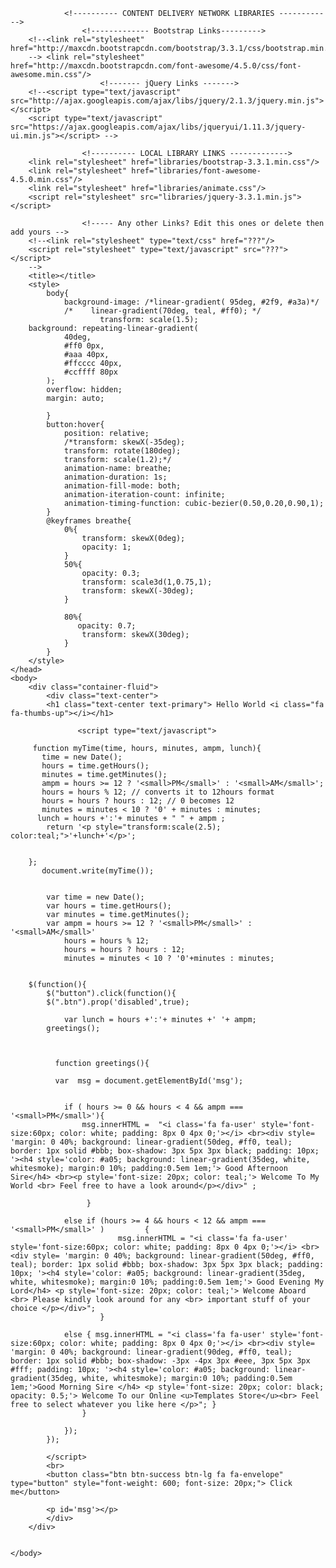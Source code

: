 <!DOCTYPE html>
<html  lang="en-Us" >
	<head> 
		<meta charset="utf-8">
		<meta name="description" content="???">
		<meta name="viewport" content="width=device-width, initial-scale=1, shrink-to-fit=no">

				<!---------- CONTENT DELIVERY NETWORK LIBRARIES ------------>
					<!------------- Bootstrap Links--------->
		<!--<link rel="stylesheet" href="http://maxcdn.bootstrapcdn.com/bootstrap/3.3.1/css/bootstrap.min.css">
		--> <link rel="stylesheet" href="http://maxcdn.bootstrapcdn.com/font-awesome/4.5.0/css/font-awesome.min.css"/>
						<!------- jQuery Links ------->
		<!--<script type="text/javascript" src="http://ajax.googleapis.com/ajax/libs/jquery/2.1.3/jquery.min.js"></script>
		<script type="text/javascript" src="https://ajax.googleapis.com/ajax/libs/jqueryui/1.11.3/jquery-ui.min.js"></script> -->

					<!---------- LOCAL LIBRARY LINKS ------------->
		<link rel="stylesheet" href="libraries/bootstrap-3.3.1.min.css"/>
		<link rel="stylesheet" href="libraries/font-awesome-4.5.0.min.css"/>
		<link rel="stylesheet" href="libraries/animate.css"/>
		<script rel="stylesheet" src="libraries/jquery-3.3.1.min.js"></script>
					
					<!----- Any other Links? Edit this ones or delete then add yours -->
		<!--<link rel="stylesheet" type="text/css" href="???"/>
		<script rel="stylesheet" type="text/javascript" src="???"></script>
		-->
		<title></title>
        <style>
            body{
                background-image: /*linear-gradient( 95deg, #2f9, #a3a)*/
                /*    linear-gradient(70deg, teal, #ff0); */
                        transform: scale(1.5);
        background: repeating-linear-gradient(
                40deg,
                #ff0 0px,
                #aaa 40px,
                #ffcccc 40px,
                #ccffff 80px
            );
            overflow: hidden;
            margin: auto;
            
            }
            button:hover{
                position: relative;
                /*transform: skewX(-35deg);
                transform: rotate(180deg);
                transform: scale(1.2);*/
                animation-name: breathe;
                animation-duration: 1s;
                animation-fill-mode: both;
                animation-iteration-count: infinite;
                animation-timing-function: cubic-bezier(0.50,0.20,0.90,1);
            }
            @keyframes breathe{
                0%{
                    transform: skewX(0deg);
                    opacity: 1;
                } 
                50%{
                    opacity: 0.3;
                    transform: scale3d(1,0.75,1);
                    transform: skewX(-30deg);
                }
               
                80%{
                   opacity: 0.7;
                    transform: skewX(30deg);
                }
            }
        </style>
	</head>
	<body>
		<div class="container-fluid">
            <div class="text-center">
            <h1 class="text-center text-primary"> Hello World <i class="fa fa-thumbs-up"></i></h1>
  
           	       <script type="text/javascript">
        
         function myTime(time, hours, minutes, ampm, lunch){
           time = new Date();
           hours = time.getHours();
           minutes = time.getMinutes();
           ampm = hours >= 12 ? '<small>PM</small>' : '<small>AM</small>';
           hours = hours % 12; // converts it to 12hours format
           hours = hours ? hours : 12; // 0 becomes 12
           minutes = minutes < 10 ? '0' + minutes : minutes;
          lunch = hours +':'+ minutes + " " + ampm ;
            return '<p style="transform:scale(2.5); color:teal;">'+lunch+'</p>';
             
            
        };
           document.write(myTime()); 
		   
          
            var time = new Date();
            var hours = time.getHours();
            var minutes = time.getMinutes();
            var ampm = hours >= 12 ? '<small>PM</small>' : '<small>AM</small>'
                hours = hours % 12; 
                hours = hours ? hours : 12;
                minutes = minutes < 10 ? '0'+minutes : minutes;
            
                       
        $(function(){
            $("button").click(function(){
            $(".btn").prop('disabled',true);
             
                var lunch = hours +':'+ minutes +' '+ ampm;
            greetings();
   
            
       
              function greetings(){

              var  msg = document.getElementById('msg');
                
                  
                if ( hours >= 0 && hours < 4 && ampm === '<small>PM</small>'){       
                    msg.innerHTML =  "<i class='fa fa-user' style='font-size:60px; color: white; padding: 8px 0 4px 0;'></i> <br><div style= 'margin: 0 40%; background: linear-gradient(50deg, #ff0, teal); border: 1px solid #bbb; box-shadow: 3px 5px 3px black; padding: 10px; '><h4 style='color: #a05; background: linear-gradient(35deg, white, whitesmoke); margin:0 10%; padding:0.5em 1em;'> Good Afternoon Sire</h4> <br><p style='font-size: 20px; color: teal;'> Welcome To My World <br> Feel free to have a look around</p></div>" ;
                    
                     }
                  
                else if (hours >= 4 && hours < 12 && ampm === '<small>PM</small>' )         {
                            msg.innerHTML = "<i class='fa fa-user' style='font-size:60px; color: white; padding: 8px 0 4px 0;'></i> <br><div style= 'margin: 0 40%; background: linear-gradient(50deg, #ff0, teal); border: 1px solid #bbb; box-shadow: 3px 5px 3px black; padding: 10px; '><h4 style='color: #a05; background: linear-gradient(35deg, white, whitesmoke); margin:0 10%; padding:0.5em 1em;'> Good Evening My Lord</h4> <p style='font-size: 20px; color: teal;'> Welcome Aboard <br> Please kindly look around for any <br> important stuff of your choice </p></div>";
                        }  
                  
                else { msg.innerHTML = "<i class='fa fa-user' style='font-size:60px; color: white; padding: 8px 0 4px 0;'></i> <br><div style= 'margin: 0 40%; background: linear-gradient(90deg, #ff0, teal); border: 1px solid #bbb; box-shadow: -3px -4px 3px #eee, 3px 5px 3px #fff; padding: 10px; '><h4 style='color: #a05; background: linear-gradient(35deg, white, whitesmoke); margin:0 10%; padding:0.5em 1em;'>Good Morning Sire </h4> <p style='font-size: 20px; color: black; opacity: 0.5;'> Welcome To our Online <u>Templates Store</u><br> Feel free to select whatever you like here </p>"; }
                    }
                
                });  
            });        
             
			</script>
			<br>
            <button class="btn btn-success btn-lg fa fa-envelope" type="button" style="font-weight: 600; font-size: 20px;"> Click me</button>
            
			<p id='msg'></p>
            </div>
		</div>
    
   
    </body>

</html>
